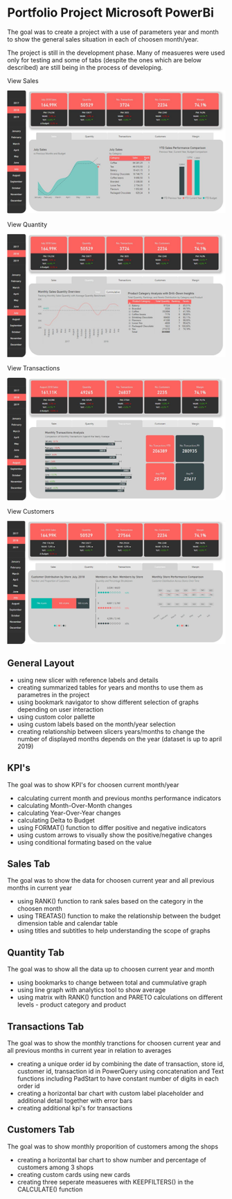 # Portfolio Project Microsoft PowerBi  

The goal was to create a project with a use of parameters year and month to show the general sales situation in each of choosen month/year.

The project is still in the development phase. Many of measueres were used only for testing and some of tabs (despite the ones which are below described) are still being in the process of developing.

View Sales

![alt text](https://github.com/pawelkulakowski/powerbi_portfolio_project_two/blob/master/project_01.JPG?raw=true)

View Quantity

![alt text](https://github.com/pawelkulakowski/powerbi_portfolio_project_two/blob/master/project_02.JPG?raw=true)

View Transactions

![alt text](https://github.com/pawelkulakowski/powerbi_portfolio_project_two/blob/master/project_03.JPG?raw=true)

View Customers

![alt text](https://github.com/pawelkulakowski/powerbi_portfolio_project_two/blob/master/project_04.JPG?raw=true)

## General Layout
- using new slicer with reference labels and details
- creating summarized tables for years and months to use them as parametres in the project
- using bookmark navigator to show different selection of graphs depending on user interaction
- using custom color pallette
- using custom labels based on the month/year selection
- creating relationship between slicers years/months to change the number of displayed months depends on the year (dataset is up to april 2019)

## KPI's
The goal was to show KPI's for choosen current month/year
- calculating current month and previous months performance indicators
- calculating Month-Over-Month changes
- calculating Year-Over-Year changes
- calculating Delta to Budget 
- using FORMAT() function to differ positive and negative indicators
- using custom arrows to visually show the positive/negative changes
- using conditional formating based on the value


## Sales Tab
The goal was to show the data for choosen current year and all previous months in current year
- using RANK() function to rank sales based on the category in the choosen month
- using TREATAS() function to make the relationship between the budget dimension table and calendar table
- using titles and subtitles to help understanding the scope of graphs

## Quantity Tab
The goal was to show all the data up to choosen current year and month
- using bookmarks to change between total and cummulative graph
- using line graph with analytics tool to show average 
- using matrix with RANK() function and PARETO calculations on different levels - product category and product

## Transactions Tab
The goal was to show the monthly tranctions for choosen current year and all previous months in current year in relation to averages
- creating a unique order id by combining the date of transaction, store id, customer id, transaction id in PowerQuery using concatenation and Text functions including PadStart to have constant number of digits in each order id
- creating a horizontal bar chart with custom label placeholder and additional detail together with error bars
- creating additional kpi's for transactions

## Customers Tab
The goal was to show monthly proporition of customers among the shops
- creating a horizontal bar chart to show number and percentage of customers among 3 shops
- creating custom cards using new cards
- creating three seperate measueres with KEEPFILTERS() in the CALCULATE() function